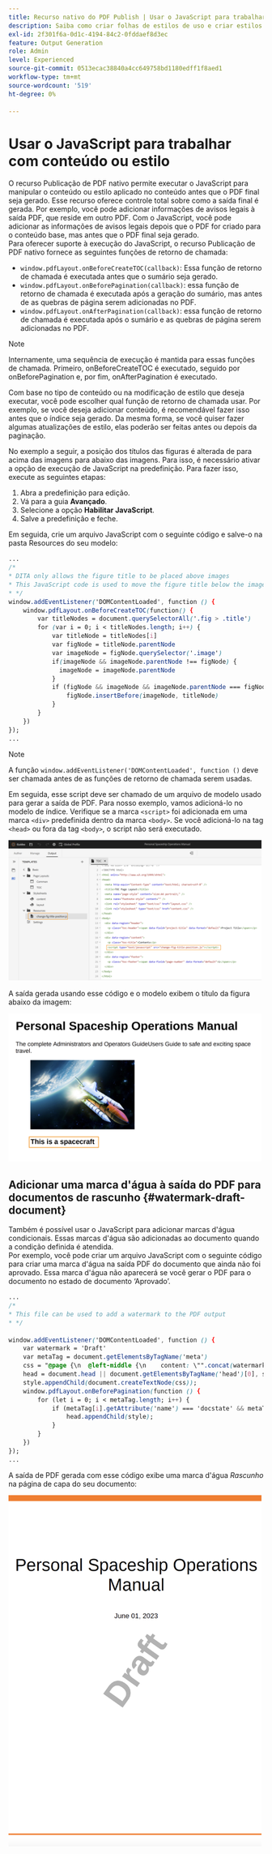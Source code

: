 ```yaml
---
title: Recurso nativo do PDF Publish | Usar o JavaScript para trabalhar com conteúdo ou estilo
description: Saiba como criar folhas de estilos de uso e criar estilos para o seu conteúdo.
exl-id: 2f301f6a-0d1c-4194-84c2-0fddaef8d3ec
feature: Output Generation
role: Admin
level: Experienced
source-git-commit: 0513ecac38840a4cc649758bd1180edff1f8aed1
workflow-type: tm+mt
source-wordcount: '519'
ht-degree: 0%

---
```


# Usar o JavaScript para trabalhar com conteúdo ou estilo

O recurso Publicação de PDF nativo permite executar o JavaScript para manipular o conteúdo ou estilo aplicado no conteúdo antes que o PDF final seja gerado. Esse recurso oferece controle total sobre como a saída final é gerada. Por exemplo, você pode adicionar informações de avisos legais à saída PDF, que reside em outro PDF. Com o JavaScript, você pode adicionar as informações de avisos legais depois que o PDF for criado para o conteúdo base, mas antes que o PDF final seja gerado.\
Para oferecer suporte à execução do JavaScript, o recurso Publicação de PDF nativo fornece as seguintes funções de retorno de chamada:

* `window.pdfLayout.onBeforeCreateTOC(callback)`: Essa função de retorno de chamada é executada antes que o sumário seja gerado.
* `window.pdfLayout.onBeforePagination(callback)`: essa função de retorno de chamada é executada após a geração do sumário, mas antes de as quebras de página serem adicionadas no PDF.
* `window.pdfLayout.onAfterPagination(callback)`: essa função de retorno de chamada é executada após o sumário e as quebras de página serem adicionadas no PDF.

>[!NOTE]
>
>Internamente, uma sequência de execução é mantida para essas funções de chamada. Primeiro, onBeforeCreateTOC é executado, seguido por onBeforePagination e, por fim, onAfterPagination é executado.

Com base no tipo de conteúdo ou na modificação de estilo que deseja executar, você pode escolher qual função de retorno de chamada usar. Por exemplo, se você deseja adicionar conteúdo, é recomendável fazer isso antes que o índice seja gerado. Da mesma forma, se você quiser fazer algumas atualizações de estilo, elas poderão ser feitas antes ou depois da paginação.

No exemplo a seguir, a posição dos títulos das figuras é alterada de para acima das imagens para abaixo das imagens. Para isso, é necessário ativar a opção de execução de JavaScript na predefinição. Para fazer isso, execute as seguintes etapas:

1. Abra a predefinição para edição.
1. Vá para a guia **Avançado**.
1. Selecione a opção **Habilitar JavaScript**.
1. Salve a predefinição e feche.

Em seguida, crie um arquivo JavaScript com o seguinte código e salve-o na pasta Resources do seu modelo:

```css
...
/*
* DITA only allows the figure title to be placed above images 
* This JavaScript code is used to move the figure title below the image
* */
window.addEventListener('DOMContentLoaded', function () {
    window.pdfLayout.onBeforeCreateTOC(function() {
        var titleNodes = document.querySelectorAll('.fig > .title')
        for (var i = 0; i < titleNodes.length; i++) {
            var titleNode = titleNodes[i]
            var figNode = titleNode.parentNode
            var imageNode = figNode.querySelector('.image')
            if(imageNode && imageNode.parentNode !== figNode) {
              imageNode = imageNode.parentNode
            }
            if (figNode && imageNode && imageNode.parentNode === figNode) {
                figNode.insertBefore(imageNode, titleNode)
            }
        }
    })
});
...
```

>[!NOTE]
>
>A função `window.addEventListener('DOMContentLoaded', function ()` deve ser chamada antes de as funções de retorno de chamada serem usadas.

Em seguida, esse script deve ser chamado de um arquivo de modelo usado para gerar a saída de PDF. Para nosso exemplo, vamos adicioná-lo no modelo de índice. Verifique se a marca `<script>` foi adicionada em uma marca `<div>` predefinida dentro da marca `<body>`. Se você adicioná-lo na tag `<head>` ou fora da tag `<body>`, o script não será executado.

<img src="./assets/js-added-resources-template.png" width="500">

A saída gerada usando esse código e o modelo exibem o título da figura abaixo da imagem:

<img src="./assets/fig-title-below-image.png" width="500">

## Adicionar uma marca d&#39;água à saída do PDF para documentos de rascunho {#watermark-draft-document}

Também é possível usar o JavaScript para adicionar marcas d&#39;água condicionais. Essas marcas d&#39;água são adicionadas ao documento quando a condição definida é atendida.\
Por exemplo, você pode criar um arquivo JavaScript com o seguinte código para criar uma marca d&#39;água na saída PDF do documento que ainda não foi aprovado. Essa marca d&#39;água não aparecerá se você gerar o PDF para o documento no estado de documento ‘Aprovado’.

```css
...
/*
* This file can be used to add a watermark to the PDF output
* */

window.addEventListener('DOMContentLoaded', function () {
    var watermark = 'Draft'
    var metaTag = document.getElementsByTagName('meta')
    css = "@page {\n  @left-middle {\n    content: \"".concat(watermark, "\";\n    z-index: 100;\n    font-family: sans-serif;\n    font-size: 80pt;\n    font-weight: bold;\n    color: gray(0, 0.3);\n    text-align: center;\n    transform: rotate(-54.7deg);\n    position: absolute;\n    left: 0;\n    top: 0;\n    width: 100%;\n    height: 100%;\n  }\n}")
    head = document.head || document.getElementsByTagName('head')[0], style = document.createElement('style');
    style.appendChild(document.createTextNode(css));
    window.pdfLayout.onBeforePagination(function () {
        for (let i = 0; i < metaTag.length; i++) {
            if (metaTag[i].getAttribute('name') === 'docstate' && metaTag[i].getAttribute('value') !== 'Approved') {
                head.appendChild(style);
            }
        }
    })
});
...
```

A saída de PDF gerada com esse código exibe uma marca d&#39;água *Rascunho* na página de capa do seu documento:

<img src="./assets/draft-watermark.png" width="500">

